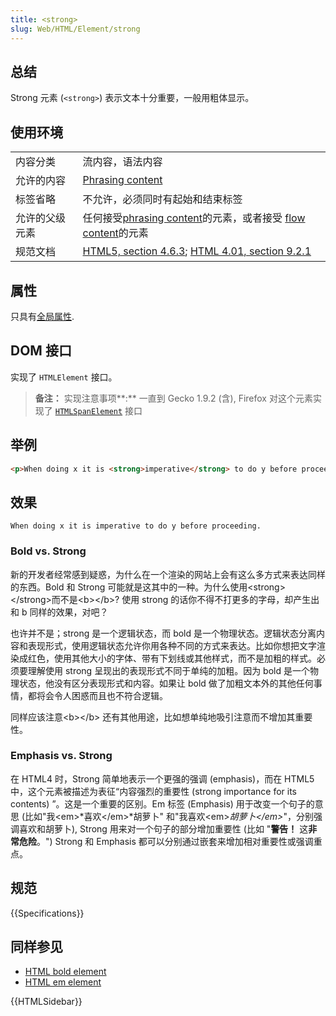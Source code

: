 ```yaml
---
title: <strong>
slug: Web/HTML/Element/strong
---
```


## 总结

Strong 元素 (`<strong>`) 表示文本十分重要，一般用粗体显示。

## 使用环境

<table class="standard-table">
 <tbody>
  <tr>
   <td>内容分类</td>
   <td>流内容，语法内容</td>
  </tr>
  <tr>
   <td>允许的内容</td>
   <td><a href="/zh-CN/docs/HTML/Content_categories#Phrasing_content">Phrasing content</a></td>
  </tr>
  <tr>
   <td>标签省略</td>
   <td>不允许，必须同时有起始和结束标签</td>
  </tr>
  <tr>
   <td>允许的父级元素</td>
   <td>任何接受<a href="/zh-CN/docs/HTML/Content_categories#Phrasing_content">phrasing content</a>的元素，或者接受 <a href="/zh-CN/docs/HTML/Content_categories#Flow_content">flow content</a>的元素</td>
  </tr>
  <tr>
   <td>规范文档</td>
   <td><a href="https://www.w3.org/TR/html5/text-level-semantics.html#the-strong-element">HTML5, section 4.6.3</a>; <a href="https://www.w3.org/TR/html401/struct/text.html#edef-STRONG">HTML 4.01, section 9.2.1</a></td>
  </tr>
 </tbody>
</table>

## 属性

只具有[全局属性](/zh-CN/docs/Web/HTML/Global_attributes).

## DOM 接口

实现了 `HTMLElement` 接口。

> **备注：** 实现注意事项**:** 一直到 Gecko 1.9.2 (含), Firefox 对这个元素实现了 [`HTMLSpanElement`](/zh-CN/docs/DOM/span) 接口

## 举例

```html
<p>When doing x it is <strong>imperative</strong> to do y before proceeding.</p>
```

## 效果

```plain
When doing x it is imperative to do y before proceeding.
```

### Bold vs. Strong

新的开发者经常感到疑惑，为什么在一个渲染的网站上会有这么多方式来表达同样的东西。Bold 和 Strong 可能就是这其中的一种。为什么使用\<strong>\</strong>而不是\<b>\</b>? 使用 strong 的话你不得不打更多的字母，却产生出和 b 同样的效果，对吧？

也许并不是；strong 是一个逻辑状态，而 bold 是一个物理状态。逻辑状态分离内容和表现形式，使用逻辑状态允许你用各种不同的方式来表达。比如你想把文字渲染成红色，使用其他大小的字体、带有下划线或其他样式，而不是加粗的样式。必须要理解使用 strong 呈现出的表现形式不同于单纯的加粗。因为 bold 是一个物理状态，他没有区分表现形式和内容。如果让 bold 做了加粗文本外的其他任何事情，都将会令人困惑而且也不符合逻辑。

同样应该注意\<b>\</b> 还有其他用途，比如想单纯地吸引注意而不增加其重要性。

### Emphasis vs. Strong

在 HTML4 时，Strong 简单地表示一个更强的强调 (emphasis)，而在 HTML5 中，这个元素被描述为表征“内容强烈的重要性 (strong importance for its contents) ”。这是一个重要的区别。Em 标签 (Emphasis) 用于改变一个句子的意思 (比如"我\<em>*喜欢\</em>*胡萝卜" 和"我喜欢\<em>_胡萝卜\</em>_"，分别强调喜欢和胡萝卜), Strong 用来对一个句子的部分增加重要性 (比如 "**警告！** 这**非常危险**。") Strong 和 Emphasis 都可以分别通过嵌套来增加相对重要性或强调重点。

## 规范

{{Specifications}}

## 同样参见

- [HTML bold element](/zh-CN/docs/Web/HTML/Element/b)
- [HTML em element](/zh-CN/docs/Web/HTML/Element/em)

{{HTMLSidebar}}
